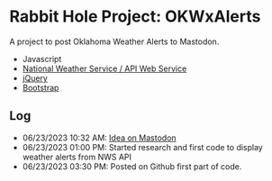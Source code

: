 
# Rabbit Hole Project: OKWxAlerts

A project to post Oklahoma Weather Alerts to Mastodon.  

- Javascript
- [National Weather Service / API Web Service](https://www.weather.gov/documentation/services-web-api)
- [jQuery](https://jquery.com/)
- [Bootstrap](https://getbootstrap.com/)

## Log

 - 06/23/2023 10:32 AM: [Idea on Mastodon](https://social.tulsa.ok.us/@blogoklahoma/110594250928009474)
 - 06/23/2023 01:00 PM: Started research and first code to display weather alerts from NWS API  
 - 06/23/2023 03:30 PM: Posted on Github first part of code.
